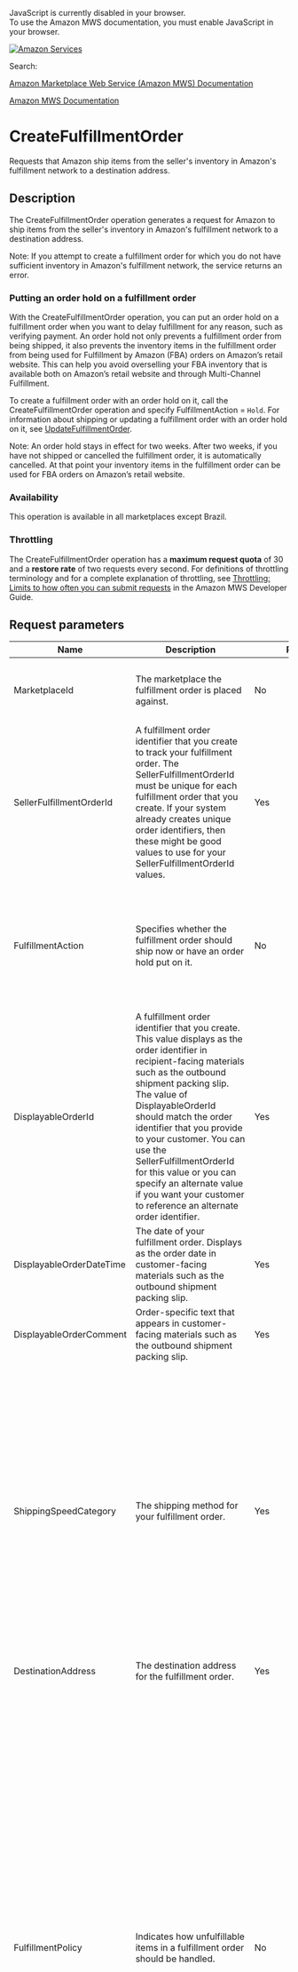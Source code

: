 <div id="MWSDX_noscript">

JavaScript is currently disabled in your browser.  
To use the Amazon MWS documentation, you must enable JavaScript in your
browser.

</div>

<div id="MWSDX_divtop">

[![Amazon
Services](https://images-na.ssl-images-amazon.com/images/G/08/mwsportal/fr_FR/amazonservices.gif "Amazon Services")](http://services.amazon.fr)

<div id="MWSDX_search">

<span id="MWSDX_searchlbl">Search:</span>

</div>

  
<span id="MWSDX_titlebar">[Amazon Marketplace Web Service (Amazon MWS)
Documentation](https://developer.amazonservices.fr/gp/mws/docs.html)</span>

</div>

<div id="MWSDX_divbottom">

<div id="MWSDX_divleft">

<div id="MWSDX_toc">

</div>

</div>

<div id="MWSDX_divright">

<div id="MWSDX_content">

<span id="MWSDX_breadcrumbs">[Amazon MWS
Documentation](https://developer.amazonservices.fr/gp/mws/docs.html)</span>

<div id="FBAOutbound_CreateFulfillmentOrder" class="nested0">

CreateFulfillmentOrder
======================

<div class="body">

<span class="ph">Requests that Amazon ship items from the seller's
inventory in <span class="ph">Amazon's fulfillment network</span> to a
destination address.</span>

</div>

<div id="Description" class="topic concept nested1">

Description
-----------

<div class="body conbody">

<div class="p">

The <span class="keyword apiname">CreateFulfillmentOrder</span>
operation generates a request for Amazon to ship items from the seller's
inventory in <span class="ph">Amazon's fulfillment network</span> to a
destination address.

<div class="note note">

<span class="notetitle">Note:</span> If you attempt to create a
fulfillment order for which you do not have sufficient inventory in
<span class="ph">Amazon's fulfillment network</span>, the service
returns an error.

</div>

</div>

<div class="section">

### Putting an order hold on a fulfillment order

With the <span class="keyword apiname">CreateFulfillmentOrder</span>
operation, you can put an order hold on a fulfillment order when you
want to delay fulfillment for any reason, such as verifying payment. An
order hold not only prevents a fulfillment order from being shipped, it
also prevents the inventory items in the fulfillment order from being
used for <span class="ph">Fulfillment by Amazon (FBA)</span> orders on
Amazon’s retail website. This can help you avoid overselling your FBA
inventory that is available both on Amazon’s retail website and through
Multi-Channel Fulfillment.

To create a fulfillment order with an order hold on it, call the <span
class="keyword apiname">CreateFulfillmentOrder</span> operation and
specify <span class="keyword parmname">FulfillmentAction</span> =
`Hold`. For information about shipping or updating a fulfillment order
with an order hold on it, see
<a href="FBAOutbound_UpdateFulfillmentOrder.md" class="xref" title="Updates and/or requests shipment for a fulfillment order with an order hold on it.">UpdateFulfillmentOrder</a>.

<div class="note note">

<span class="notetitle">Note:</span> An order hold stays in effect for
two weeks. After two weeks, if you have not shipped or cancelled the
fulfillment order, it is automatically cancelled. At that point your
inventory items in the fulfillment order can be used for FBA orders on
Amazon’s retail website.

</div>

</div>

<div class="section">

### Availability

This operation is available in all marketplaces except Brazil.

</div>

<div class="section">

### Throttling

The <span class="keyword apiname">CreateFulfillmentOrder</span>
operation has a **maximum request quota** of 30 and a **restore rate**
of two requests every second. <span class="ph">For definitions of
throttling terminology and for a complete explanation of throttling, see
<a href="../dev_guide/DG_Throttling.md" class="xref">Throttling: Limits to how often you can submit requests</a>
in the <span class="ph">Amazon MWS Developer Guide</span>.</span>

</div>

</div>

</div>

<div id="RequestParameters" class="topic reference nested1">

Request parameters
------------------

<div class="body refbody">

<div class="tablenoborder">

<table id="RequestParameters__RequestParametersTable" class="table" data-cellpadding="4" data-cellspacing="0" data-summary="" data-frame="border" data-border="1" data-rules="all">
<colgroup>
<col style="width: 25%" />
<col style="width: 25%" />
<col style="width: 25%" />
<col style="width: 25%" />
</colgroup>
<thead>
<tr class="header">
<th>Name</th>
<th>Description</th>
<th>Required</th>
<th>Values</th>
</tr>
</thead>
<tbody>
<tr class="odd">
<td><span class="keyword parmname">MarketplaceId</span></td>
<td>The marketplace the fulfillment order is placed against.</td>
<td>No</td>
<td><span class="keyword parmname">MarketplaceId</span> values: see <a href="../dev_guide/DG_Endpoints.md" class="xref">Amazon MWS endpoints and MarketplaceId values</a>.
<p><span class="ph">Type: xs:string</span></p></td>
</tr>
<tr class="even">
<td><span class="keyword parmname">SellerFulfillmentOrderId</span></td>
<td>A fulfillment order identifier that you create to track your fulfillment order. The <span class="keyword parmname">SellerFulfillmentOrderId</span> must be unique for each fulfillment order that you create. If your system already creates unique order identifiers, then these might be good values to use for your <span class="keyword parmname">SellerFulfillmentOrderId</span> values.</td>
<td>Yes</td>
<td>Maximum: 40 characters
<p><span class="ph">Type: xs:string</span></p></td>
</tr>
<tr class="odd">
<td><span class="keyword parmname">FulfillmentAction</span></td>
<td>Specifies whether the fulfillment order should ship now or have an order hold put on it.</td>
<td>No</td>
<td><span class="keyword parmname">FulfillmentAction</span> values:
<ul>
<li><var class="keyword varname">Ship</var> - The fulfillment order ships now.</li>
<li><var class="keyword varname">Hold</var> - An order hold is put on the fulfillment order.</li>
</ul>
<p>Default: <var class="keyword varname">Ship</var></p>
<p><span class="ph">Type: xs:string</span></p></td>
</tr>
<tr class="even">
<td><span class="keyword parmname">DisplayableOrderId</span></td>
<td>A fulfillment order identifier that you create. This value displays as the order identifier in recipient-facing materials such as the outbound shipment packing slip. The value of <span class="keyword parmname">DisplayableOrderId</span> should match the order identifier that you provide to your customer. You can use the <span class="keyword parmname">SellerFulfillmentOrderId</span> for this value or you can specify an alternate value if you want your customer to reference an alternate order identifier.</td>
<td>Yes</td>
<td>An alpha-numeric or <span class="ph"> <a href="../dev_guide/DG_ISO8859.md" class="xref">ISO 8859-1</a> </span> compliant string from one to 40 characters in length. Cannot contain two spaces in a row. Leading and trailing white space is removed.
<p><span class="ph">Type: xs:string</span></p></td>
</tr>
<tr class="odd">
<td><span class="keyword parmname">DisplayableOrderDateTime</span></td>
<td>The date of your fulfillment order. Displays as the order date in customer-facing materials such as the outbound shipment packing slip.</td>
<td>Yes</td>
<td>In <span class="ph"><a href="../dev_guide/DG_ISO8601.md" class="xref">ISO 8601 date time format</a></span>.
<p><span class="ph">Type: xs:dateTime</span></p></td>
</tr>
<tr class="even">
<td><span class="keyword parmname">DisplayableOrderComment</span></td>
<td>Order-specific text that appears in customer-facing materials such as the outbound shipment packing slip.</td>
<td>Yes</td>
<td>Maximum: 1000 characters
<p><span class="ph">Type: xs:string</span></p></td>
</tr>
<tr class="odd">
<td><span class="keyword parmname">ShippingSpeedCategory</span></td>
<td>The shipping method for your fulfillment order.</td>
<td>Yes</td>
<td><span class="keyword parmname">ShippingSpeedCategory</span> values:
<ul>
<li><var class="keyword varname">Standard</var> - Standard shipping method.</li>
<li><var class="keyword varname">Expedited</var> - Expedited shipping method.</li>
<li><var class="keyword varname">Priority</var> - Priority shipping method.</li>
<li><var class="keyword varname">ScheduledDelivery</var> - Scheduled Delivery shipping method. For more information, see <a href="../fba_guide/FBAGuide_ScheduledDelivery.md" class="xref">Scheduled Delivery</a>.</li>
</ul>
<div class="note note">
<span class="notetitle">Note:</span> Shipping method service level agreements vary by marketplace. See the Amazon Seller Central website in your marketplace for shipping method service level agreements and fulfillment fees.
</div>
<p><span class="ph">Type: xs:string</span></p></td>
</tr>
<tr class="even">
<td><span class="keyword parmname">DestinationAddress</span></td>
<td>The destination address for the fulfillment order.</td>
<td>Yes</td>
<td>Type: <a href="FBAOutbound_Datatypes.md#Address" class="xref" title="Postal address information.">Address</a></td>
</tr>
<tr class="odd">
<td><span class="keyword parmname">FulfillmentPolicy</span></td>
<td>Indicates how unfulfillable items in a fulfillment order should be handled.</td>
<td>No</td>
<td><span class="keyword parmname">FulfillmentPolicy</span> values:
<ul>
<li><var class="keyword varname">FillOrKill</var> - If an item in a fulfillment order is determined to be unfulfillable before any shipment in the order moves to the <var class="keyword varname">Pending</var> status (the process of picking units from inventory has begun), then the entire order is considered unfulfillable. However, if an item in a fulfillment order is determined to be unfulfillable after a shipment in the order moves to the <var class="keyword varname">Pending</var> status, Amazon cancels as much of the fulfillment order as possible. See the <a href="FBAOutbound_Datatypes.md#FulfillmentShipment" class="xref" title="Delivery and item information for a shipment in a fulfillment order.">FulfillmentShipment</a> datatype for shipment status definitions.</li>
<li><var class="keyword varname">FillAll</var> - All fulfillable items in the fulfillment order are shipped. The fulfillment order remains in a processing state until all items are either shipped by Amazon or cancelled by the seller.</li>
<li><var class="keyword varname">FillAllAvailable</var> - All fulfillable items in the fulfillment order are shipped. All unfulfillable items in the order are cancelled by Amazon.</li>
</ul>
<p>Default: <var class="keyword varname">FillOrKill</var></p>
<p><span class="ph">Type: xs:string</span></p></td>
</tr>
<tr class="even">
<td><span class="keyword parmname">NotificationEmailList</span></td>
<td>A list of email addresses that you provide that are used by Amazon to send ship-complete notifications to your customers on your behalf.</td>
<td>No</td>
<td>Maximum: 64 characters per email address
<p>Type: List of type: xs:string</p></td>
</tr>
<tr class="odd">
<td><span class="keyword parmname">CODSettings</span></td>
<td>The COD (Cash On Delivery) charges for a COD order.</td>
<td>No</td>
<td>The <span class="keyword parmname">CODSettings</span> request parameter is valid only in Japan (JP). Specifying <span class="keyword parmname">CODSettings</span> in marketplaces other than Japan returns an error.
<p>Type: <a href="FBAOutbound_Datatypes.md#CODSettings" class="xref" title="The COD (Cash On Delivery) charges that you associate with a COD fulfillment order. Note that COD fulfillment orders are available only in Japan (JP).">CODSettings</a></p></td>
</tr>
<tr class="even">
<td><span class="keyword parmname">Items</span></td>
<td>A list of items to include in the fulfillment order preview, including quantity.</td>
<td>Yes</td>
<td>Type: List of <a href="FBAOutbound_Datatypes.md#CreateFulfillmentOrderItem" class="xref" title="Item information for creating a fulfillment order.">CreateFulfillmentOrderItem</a></td>
</tr>
<tr class="odd">
<td><span class="keyword parmname">DeliveryWindow</span></td>
<td>Specifies the time range within which your Scheduled Delivery fulfillment order should be delivered.
<div class="note important">
<span class="importanttitle">Important:</span>
<ul>
<li>The <span class="keyword parmname">StartDateTime</span> and <span class="keyword parmname">EndDateTime</span> values of the <span class="keyword parmname">DeliveryWindow</span> request parameter must be specified exactly as they were returned by your previous call to the <span class="keyword apiname">GetFulfillmentPreview</span> operation. If you specify <span class="keyword parmname">StartDateTime</span> and <span class="keyword parmname">EndDateTime</span> values that were not returned by a previous call to the <span class="keyword apiname">GetFulfillmentPreview</span> operation, the service returns an error.</li>
<li>It is possible that delivery windows that were available when you called the <span class="keyword apiname">GetFulfillmentPreview</span> operation will not be available when call the <span class="keyword apiname">CreateFulfillmentOrder</span> operation. If this happens the service returns an error. In this case you need to call the <span class="keyword apiname">GetFulfillmentPreview</span> operation again to get the currently-available delivery windows.</li>
</ul>
</div>
<p>For more information, see <a href="../fba_guide/FBAGuide_ScheduledDelivery.md" class="xref">Scheduled Delivery</a>.</p></td>
<td>No. Required only if <span class="keyword parmname">ShippingSpeedCategory</span> = <var class="keyword varname">ScheduledDelivery</var>.</td>
<td>The <span class="keyword parmname">DeliveryWindow</span> request parameter is valid only in Japan (JP). Specifying <span class="keyword parmname">DeliveryWindow</span> in marketplaces other than JP returns an error.
<p>Type: <a href="FBAOutbound_Datatypes.md#DeliveryWindow" class="xref" title="The time range within which your Scheduled Delivery fulfillment order should be delivered.">DeliveryWindow</a></p></td>
</tr>
</tbody>
</table>

</div>

</div>

</div>

<div id="ResponseElements" class="topic reference nested1">

Response elements
-----------------

<div class="body refbody">

<div class="section">

<span class="ph">This operation only returns the standard response
elements.</span>

</div>

</div>

</div>

<div id="Examples" class="topic reference nested1">

Examples
--------

<div class="body refbody">

<div class="section">

### Example query request

<span class="ph">For information about standard request requirements,
see
<a href="../dev_guide/DG_RequiredRequestParameters.md" class="xref">Required request parameters</a>.</span>

<span class="ph expander"> <span class="keyword parmname xshow">Show
example code</span> <span class="keyword parmname xhide">Hide example
code</span> </span>

<div class="sectiondiv content">

    http://mws.amazonservices.jp/FulfillmentOutboundShipment/2010-10-01/   
      ?Action=CreateFulfillmentOrder   
      &Version=2010-10-01   
      &AWSAccessKeyId=AKIAJGUEXAMPLEE2NVUA   
      &MWSAuthToken=amzn.mws.4ea38b7b-f563-7709-4bae-87aeaEXAMPLE   
      &SignatureVersion=2   
      &SignatureMethod=HmacSHA256
      &Signature=ZRA9DR5rveSuz%2F1D18AHvoipg2BAev8yblPQ1BbEbfU%3D   
      &Timestamp=2014-01-02T02:40:36Z   
      &SellerId=A2NKEXAMPLEF53   
      &MarketplaceId=ATVPDKIKX0DER
      &SellerFulfillmentOrderId=mws-test-query-20100713023203751   
      &DisplayableOrderId=mws-test-query-20100713023203751   
      &ShippingSpeedCategory=ScheduledDelivery   
      &DeliveryWindow.StartDateTime=2014-01-03T03:00:00Z   
      &DeliveryWindow.EndDateTime=2014-01-03T05:00:00Z   
      &DestinationAddress.Name=Amazon%20Taro   
      &DestinationAddress.Line1=Meguro-ku%20Shimomeguro%2012-34-56   
      &DestinationAddress.Line2=XXX%20building%20101   
      &DestinationAddress.CountryCode=JP   
      &DestinationAddress.StateOrProvinceCode=Tokyo   
      &DestinationAddress.PostalCode=1500002   
      &DisplayableOrderComment=Seller%20comment%20here   
      &DisplayableOrderDateTime=2013-12-29   
      &FulfillmentAction=Hold   
      &CODSettings.IsCODRequired=true   
      &CODSettings.CODCharge.CurrencyCode=JPY   
      &CODSettings.CODCharge.Value=10.00   
      &CODSettings.CODChargeTax.CurrencyCode=JPY   
      &CODSettings.CODChargeTax.Value=2.00   
      &CODSettings.ShippingCharge.CurrencyCode=JPY   
      &CODSettings.ShippingCharge.Value=5.00   
      &CODSettings.ShippingChargeTax.CurrencyCode=JPY   
      &CODSettings.ShippingChargeTax.Value=3.00   
      &Items.member.1.DisplayableComment=Seller%20comment%20here   
      &Items.member.1.GiftMessage=Gift%20comment%20here   
      &Items.member.1.PerUnitDeclaredValue.CurrencyCode=JPY   
      &Items.member.1.PerUnitDeclaredValue.Value=30   
      &Items.member.1.PerUnitPrice.CurrencyCode=JPY   
      &Items.member.1.PerUnitPrice.Value=40.00   
      &Items.member.1.PerUnitTax.CurrencyCode=JPY   
      &Items.member.1.PerUnitTax.Value=2.00   
      &Items.member.1.Quantity=1   
      &Items.member.1.SellerFulfillmentOrderItemId=mws-test-1   
      &Items.member.1.SellerSKU=Sample_SKU_1   
      &Items.member.2.DisplayableComment=Seller%20comment%20here   
      &Items.member.2.GiftMessage=Gift%20comment%20here   
      &Items.member.2.PerUnitDeclaredValue.CurrencyCode=JPY   
      &Items.member.2.PerUnitDeclaredValue.Value=20.00   
      &Items.member.2.PerUnitPrice.CurrencyCode=JPY   
      &Items.member.2.PerUnitPrice.Value=22.00   
      &Items.member.2.PerUnitTax.CurrencyCode=JPY   
      &Items.member.2.PerUnitTax.Value=6.00   
      &Items.member.2.Quantity=2   
      &Items.member.2.SellerFulfillmentOrderItemId=mws-test-2   
      &Items.member.2.SellerSKU=Sample_SKU_2   
      &NotificationEmailList.member.1=test1%40amazon.com   
      &NotificationEmailList.member.2=test2%40amazon.com

<a href="#Examples" class="xref">↑ Top</a>

</div>

</div>

<div class="section">

### Example response

<span class="ph">For information about standard response formatting, see
<a href="../dev_guide/DG_ResponseFormat.md" class="xref">Response format</a>.</span>

<span class="ph expander"> <span class="keyword parmname xshow">Show
example code</span> <span class="keyword parmname xhide">Hide example
code</span> </span>

<div class="sectiondiv content">

    <?xml version="1.0"?>
    <CreateFulfillmentOrderResponse xmlns="http://mws.amazonaws.com/FulfillmentOutboundShipment/2010-10-01/">
        <ResponseMetadata>
            <RequestId>d95be26c-16cf-4bbc-ab58-dce89fd4ac53</RequestId>
        </ResponseMetadata>
    </CreateFulfillmentOrderResponse>

<a href="#Examples" class="xref">↑ Top</a>

</div>

</div>

</div>

</div>

<div id="RelatedTopics" class="topic nested1">

Related topics
--------------

<div class="body">

<a href="FBAOutbound_Overview.md" class="xref">What you should know about the Fulfillment Outbound Shipment API section</a>

</div>

</div>

</div>

<div id="MWSDX_footer">

Copyright © 2009-2020 Amazon.com, Inc. or its affiliates. Amazon and
Amazon.com are registered trademarks of Amazon.com, Inc. or its
affiliates. All other trademarks are the property of their respective
owners.

</div>

</div>

</div>

<div style="clear: both;">

</div>

</div>
